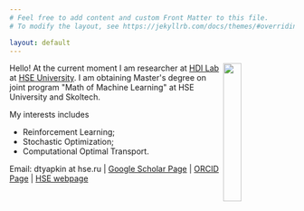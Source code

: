 ```yaml
---
# Feel free to add content and custom Front Matter to this file.
# To modify the layout, see https://jekyllrb.com/docs/themes/#overriding-theme-defaults

layout: default
---
```

<img style="float: right;" width="25%" src="https://imgur.com/ldeCCKv.png">

Hello! At the current moment I am researcher at [HDI Lab](https://cs.hse.ru/en/hdilab/) at [HSE University](https://www.hse.ru/en/). I am obtaining Master's degree on joint program "Math of Machine Learning" at HSE University and Skoltech.

My interests includes
* Reinforcement Learning;
* Stochastic Optimization;
* Computational Optimal Transport.

Email: dtyapkin at hse.ru | [Google Scholar Page](https://scholar.google.ru/citations?user=AB23PXQAAAAJ&hl=ru) |  [ORCID Page](https://orcid.org/0000-0002-8832-7926) | [HSE webpage](https://www.hse.ru/en/staff/dtiapkin)
